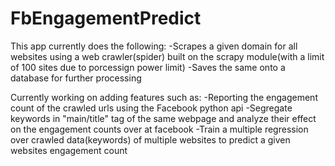# FbEngagementPredict
This app currently does the following:
  -Scrapes a given domain for all websites using a web crawler(spider) built on the scrapy module(with a limit of 100 sites due to porcessign power limit)
  -Saves the same onto a database for further processing
 
Currently working on adding features such as:
-Reporting the engagement count of the crawled urls using the Facebook python api 
-Segregate keywords in "main/title" tag of the same webpage and analyze their effect on the engagement counts over at facebook
-Train a multiple regression over crawled data(keywords) of multiple websites to predict a given websites engagement count
